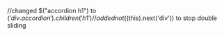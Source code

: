 //changed $("accordion h1") to $('div.accordion').children('h1') 
//added not($(this).next('div')) to stop double sliding
